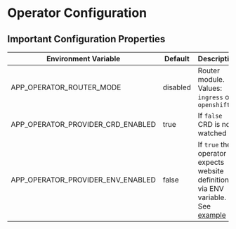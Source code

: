 # Operator Configuration

## Important Configuration Properties

| Environment Variable | Default | Description |
| ---------------------|---------|-------------|
| APP_OPERATOR_ROUTER_MODE | disabled | Router module. Values: `ingress` or `openshift` |
| APP_OPERATOR_PROVIDER_CRD_ENABLED | true | If `false` CRD is not watched |
| APP_OPERATOR_PROVIDER_ENV_ENABLED | false | If `true` then operator expects website definition via ENV variable. See [example](https://github.com/websitecd/operator/blob/main/manifests/config/k8s.yaml#L15) |

